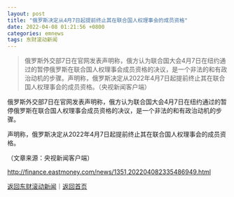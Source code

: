 ```yaml
---
layout: post
title: "俄罗斯决定从4月7日起提前终止其在联合国人权理事会的成员资格"
date: 2022-04-08 01:21:56 +0800
categories: emnews
tags: 东财滚动新闻
---
```

> 俄罗斯外交部7日在官网发表声明称，俄方认为联合国大会4月7日在纽约通过的暂停俄罗斯在联合国人权理事会成员资格的决议，是一个非法的和有政治动机的步骤。声明称，俄罗斯决定从2022年4月7日起提前终止其在联合国人权理事会的成员资格。（央视新闻客户端）

<p>俄罗斯外交部7日在官网发表声明称，俄方认为联合国大会4月7日在纽约通过的暂停俄罗斯在联合国人权理事会成员资格的决议，是一个非法的和有政治动机的步骤。</p>
 <p>声明称，俄罗斯决定从2022年4月7日起提前终止其在联合国人权理事会的成员资格。</p><p class="em_media">（文章来源：央视新闻客户端）</p>

<http://finance.eastmoney.com/news/1351,202204082335486949.html>

[返回东财滚动新闻](//finews.withounder.com/emnews/)｜[返回首页](//finews.withounder.com/)